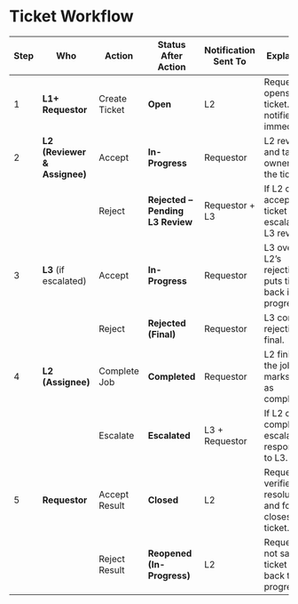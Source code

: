 # Ticket Workflow

| Step | Who | Action | Status After Action | Notification Sent To | Explanation |
|------|-----|--------|---------------------|----------------------|-------------|
| 1 | **L1+ Requestor** | Create Ticket | **Open** | L2 | Requestor opens a new ticket. L2 is notified immediately. |
| 2 | **L2 (Reviewer & Assignee)** | Accept | **In-Progress** | Requestor | L2 reviews and takes ownership of the ticket. |
|   |                          | Reject | **Rejected – Pending L3 Review** | Requestor + L3 | If L2 cannot accept, ticket is escalated for L3 review. |
| 3 | **L3** (if escalated) | Accept | **In-Progress** | Requestor | L3 overrides L2’s rejection and puts ticket back in progress. |
|   |                       | Reject | **Rejected (Final)** | Requestor | L3 confirms rejection as final. |
| 4 | **L2 (Assignee)** | Complete Job | **Completed** | Requestor | L2 finishes the job and marks ticket as completed. |
|   |                   | Escalate | **Escalated** | L3 + Requestor | If L2 cannot complete, escalates responsibility to L3. |
| 5 | **Requestor** | Accept Result | **Closed** | L2 | Requestor verifies resolution and formally closes the ticket. |
|   |               | Reject Result | **Reopened (In-Progress)** | L2 | Requestor is not satisfied, ticket goes back to in-progress. |